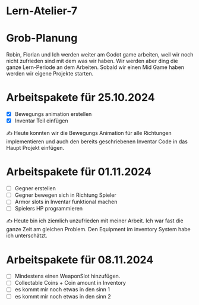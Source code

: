 # Lern-Atelier-7

# Grob-Planung
Robin, Florian und Ich werden weiter am Godot game arbeiten, weil wir noch nicht zufrieden sind mit dem was wir haben. Wir werden aber ding die ganze Lern-Periode an dem Arbeiten. Sobald wir einen Mid Game haben werden wir eigene Projekte starten.

# Arbeitspakete für 25.10.2024

 - [x] Bewegungs animation erstellen
 - [x] Inventar Teil einfügen

✍️ Heute konnten wir die Bewegungs Animation für alle Richtungen implementieren und auch den bereits geschriebenen Inventar Code in das Haupt Projekt einfügen.

# Arbeitspakete für 01.11.2024
- [ ] Gegner erstellen
- [ ] Gegner bewegen sich in Richtung Spieler
- [ ] Armor slots in Inventar funktional machen
- [ ] Spielers HP programmieren

✍️ Heute bin ich ziemlich unzufrieden mit meiner Arbeit. Ich war fast die ganze Zeit am gleichen Problem. Den Equipment im inventory System habe ich unterschätzt. 

# Arbeitspakete für 08.11.2024

- [ ] Mindestens einen WeaponSlot hinzufügen.
- [ ] Collectable Coins + Coin amount in Inventory
- [ ] es kommt mir noch etwas in den sinn 1
- [ ] es kommt mir noch etwas in den sinn 2
